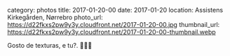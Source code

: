 category: photos 
title: 2017-01-20-00
date: 2017-01-20
location: Assistens Kirkegården, Nørrebro
photo_url: https://d22fkxs2pw9y3y.cloudfront.net/2017-01-20-00.jpg
thumbnail_url: https://d22fkxs2pw9y3y.cloudfront.net/2017-01-20-00-thumbnail.webp

Gosto de texturas, e tu?. 🥒🍃🎋           